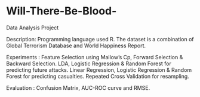 # Will-There-Be-Blood-
Data Analysis Project

Description: Programming language used R. The dataset is a combination of Global Terrorism Database and World
Happiness Report.

Experiments : Feature Selection using Mallow’s Cp, Forward Selection & Backward Selection. LDA, Logistic Regression &
Random Forest for predicting future attacks. Linear Regression, Logistic Regression & Random Forest for predicting
casualties. Repeated Cross Validation for resampling.

Evaluation : Confusion Matrix, AUC-ROC curve and RMSE.
